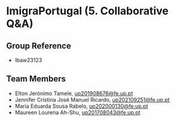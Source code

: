 # ImigraPortugal (5. Collaborative Q&A)

## Group Reference
- lbaw23123

## Team Members
- Elton Jerónimo Tamele, up201908676@fe.up.pt
- Jennifer Cristina José Manuel Ricardo, up202109251@fe.up.pt
- Maria Eduarda Sousa Rabelo, up202000130@fe.up.pt
- Maureen Lourena Ah-Shu, up201708043@fe.up.pt
